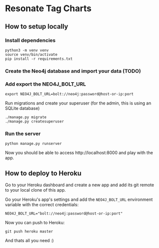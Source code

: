 # Resonate Tag Charts

## How to setup locally

### Install dependencies

```shell
python3 -m venv venv
source venv/bin/activate
pip install -r requirements.txt
```

### Create the Neo4j database and import your data (TODO)


### Add export the NEO4J_BOLT_URL

```shell
export NEO4J_BOLT_URL=bolt://neo4j:password@host-or-ip:port
```

Run migrations and create your superuser (for the admin, this is using an SQLite database)

```
./manage.py migrate
./manage.py createsuperuser
```

### Run the server

```shell
python manage.py runserver
```

Now you should be able to access http://localhost:8000 and play with the app.


## How to deploy to Heroku

Go to your Heroku dashboard and create a new app and add its git remote to your local clone of this app.

Go your Heroku's app's settings and add the `NEO4J_BOLT_URL` environment variable with the correct credentials:

```NEO4J_BOLT_URL="bolt://neo4j:password@host-or-ip:port"```

Now you can push to Heroku:

```shell
git push heroku master
```

And thats all you need :)
